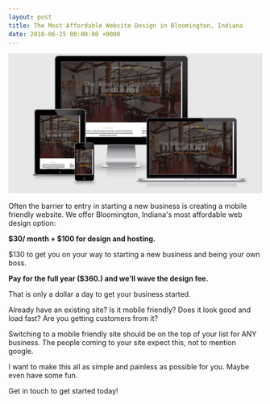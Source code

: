 ```yaml
---
layout: post
title: The Most Affordable Website Design in Bloomington, Indiana
date: 2018-06-25 00:00:00 +0000
---
```

![](/uploads/7.jpg)

Often the barrier to entry in starting a new business is creating a mobile friendly website. We offer Bloomington, Indiana's most affordable web design option:

**$30/ month + $100 for design and hosting.**

\$130 to get you on your way to starting a new business and being your own boss.

**Pay for the full year ($360.) and we'll wave the design fee.**

That is only a dollar a day to get your business started.

Already have an existing site? Is it mobile friendly? Does it look good and load fast? Are you getting customers from it?

Switching to a mobile friendly site should be on the top of your list for ANY business. The people coming to your site expect this, not to mention google.

I want to make this all as simple and painless as possible for you. Maybe even have some fun.

Get in touch to get started today!